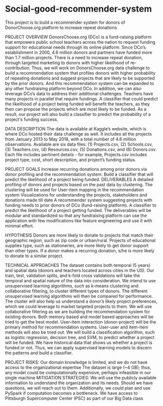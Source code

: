 # Social-good-recommender-system
This project is to build a recommender system for donors of DonorChoose.org platform to increase repeat donations


PROJECT OVERVIEW
DonorsChoose.org (DCo) is a fund-raising platform that empowers public school teachers across the nation to request funding support for educational needs through its online platform. Since DCo’s establishment in 2000, 4.6 million donors and partners have funded more than 1.7 million projects. There is a need to increase repeat donation, through targeted marketing to donors with higher likelihood of re-contribution. Thus, we will work on DonorsChoose.org data challenge to build a recommendation system that profiles donors with higher probability of repeating donations and suggest projects that are likely to be supported by the prior donors. And this recommendation system can be expanded to any other fundraising platform beyond DCo.
In addition, we can also leverage DCo’s data to address their additional challenges. Teachers have many projects in parallel that require fundings. A classifier that could predict the likelihood of a project being funded will benefit the teachers, as they then can propose the projects which are most likely to be funded. As a result, our project will also build a classifier to predict the probability of a project's funding success.


DATA DESCRIPTION
The data is available at Kaggle’s website, which is where DCo hosted their data challenge as well. It includes all the projects from January 2013 to May 2018, with a total number of 4.6 million observations. Available are six data files: (1) Projects.csv, (2) Schools.csv, (3) Teachers.csv, (4) Resources.csv, (5) Donations.csv, and (6) Donors.csv. Each file includes pertinent details - for example, Projects.csv includes project type, cost, short description, and project’s funding status.

PROJECT GOALS
Increase recurring donations among prior donors via donor profiling and the recommendation system.
Build a classifier that will predict the likelihood of a project being funded.
DELIVERABLES
A detailed profiling of donors and projects based on the past data by clustering. The clustering will be used for User-item mapping in the recommendation system
Visualizations for understanding the projects, stakeholders and donations made till date
A recommender system suggesting projects with funding needs to prior donors of DCo (fund-raising platform).
A classifier to predict the likelihood of a project getting funded.
The deliverables will be modular and standardized so that any fundraising platform can use the application with few modifications like feature engineering and use it with minimal effort.


HYPOTHESIS
Donors are more likely to donate to projects that match their geographic region, such as zip code or urban/rural.
Projects of educational supplies type, such as stationeries, are more likely to get donor support than other types.
If a donor makes a recurring donation, s/he is more likely to donate to a similar project.

TECHNICAL APPROACHES
The dataset contains both temporal (5 years) and spatial data (donors and teachers located across cities in the US). Our train, test, validation splits, and k-fold cross validations will take the temporal and spatial nature of the data into consideration. 
We intend to use unsupervised learning algorithms, such as k-means clustering and collaborative filtering, to cluster different types of donors. The different unsupervised learning algorithms will then be compared for performance. The cluster will also help us understand a donor’s likely project preferences, which we could leverage to market targeted projects to them.
We will use collaborative filtering as we are building the recommendation system for existing donors. Both memory based and model based approaches will be tried to get the best model. User-item interaction (donor-project) will be the primary method for recommendation systems. User-user and item-item methods will also be tried out.
We will build a classification algorithm, such as logistic regression, decision tree, and SVM, to predict whether a project will be funded. We have historical data that shows us whether a project is funded or not. Thus, we can apply supervised learning models to discern the patterns and build a classifier.


PROJECT RISKS:
Our domain knowledge is limited, and we do not have access to the organizational expertise
The dataset is large (~4 GB); thus, any model could be computationally expensive, perhaps infeasible in our single machine
MITIGATION STRATEGIES:
We will use the publicly available information to understand the organization and its needs. Should we have questions, we will reach out to them. Additionally, we could plan and use PySpark if computation becomes a bottleneck. We have access to Pittsburgh Supercomputer Center (PSC) as part of our Big Data class

